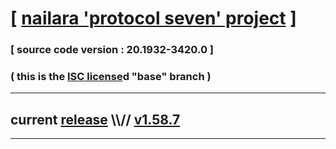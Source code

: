 
# [ [nailara 'protocol seven' project](http://src.nailara.net/) ]

### [ source code version : 20.1932-3420.0 ]

### ( this is the [ISC license](license)d "base" branch )
---
## current [release](https://github.com/anotherlink/nailara/releases) \\\\// [v1.58.7](https://github.com/anotherlink/nailara/releases/tag/v1.58.7)
---
